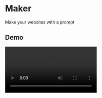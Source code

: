 # Maker
Make your websites with a prompt

## Demo

<video controls src="./public/maker-demo.mp4" title="Title">Demo</video>

